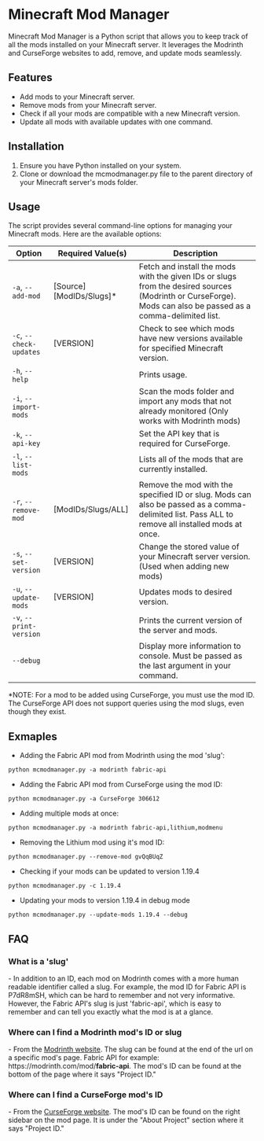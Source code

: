 # Minecraft Mod Manager

Minecraft Mod Manager is a Python script that allows you to keep track of all the mods installed on your Minecraft server. It leverages the Modrinth and CurseForge websites to add, remove, and update mods seamlessly.

## Features

- Add mods to your Minecraft server.
- Remove mods from your Minecraft server.
- Check if all your mods are compatible with a new Minecraft version.
- Update all mods with available updates with one command.

## Installation

1. Ensure you have Python installed on your system.
2. Clone or download the mcmodmanager.py file to the parent directory of your Minecraft server's mods folder.

## Usage

The script provides several command-line options for managing your Minecraft mods. Here are the available options:

| Option                  | Required Value(s)         | Description                                                                                                                                                  |
| ----------------------- | ------------------------- | ------------------------------------------------------------------------------------------------------------------------------------------------------------ |
| `-a`, `--add-mod`       | [Source] [ModIDs/Slugs]\* | Fetch and install the mods with the given IDs or slugs from the desired sources (Modrinth or CurseForge). Mods can also be passed as a comma-delimited list. |
| `-c`, `--check-updates` | [VERSION]                 | Check to see which mods have new versions available for specified Minecraft version.                                                                         |
| `-h`, `--help`          |                           | Prints usage.                                                                                                                                                |
| `-i`, `--import-mods`   |                           | Scan the mods folder and import any mods that not already monitored (Only works with Modrinth mods)                                                          |
| `-k`, `--api-key`       |                           | Set the API key that is required for CurseForge.                                                                                                             |
| `-l`, `--list-mods`     |                           | Lists all of the mods that are currently installed.                                                                                                          |
| `-r`, `--remove-mod`    | [ModIDs/Slugs/ALL]        | Remove the mod with the specified ID or slug. Mods can also be passed as a comma-delimited list. Pass ALL to remove all installed mods at once.              |
| `-s`, `--set-version`   | [VERSION]                 | Change the stored value of your Minecraft server version. (Used when adding new mods)                                                                        |
| `-u`, `--update-mods`   | [VERSION]                 | Updates mods to desired version.                                                                                                                             |
| `-v`, `--print-version` |                           | Prints the current version of the server and mods.                                                                                                           |
| `--debug`               |                           | Display more information to console. Must be passed as the last argument in your command.                                                                    |

\*NOTE: For a mod to be added using CurseForge, you must use the mod ID. The CurseForge API does not support queries using the mod slugs, even though they exist.

## Exmaples

- Adding the Fabric API mod from Modrinth using the mod 'slug':

```
python mcmodmanager.py -a modrinth fabric-api
```

- Adding the Fabric API mod from CurseForge using the mod ID:

```
python mcmodmanager.py -a CurseForge 306612
```

- Adding multiple mods at once:

```
python mcmodmanager.py -a modrinth fabric-api,lithium,modmenu
```

- Removing the Lithium mod using it's mod ID:

```
python mcmodmanager.py --remove-mod gvQqBUqZ
```

- Checking if your mods can be updated to version 1.19.4

```
python mcmodmanager.py -c 1.19.4
```

- Updating your mods to version 1.19.4 in debug mode

```
python mcmodmanager.py --update-mods 1.19.4 --debug
```

## FAQ

### What is a 'slug'

\- In addition to an ID, each mod on Modrinth comes with a more human readable identifier called a slug. For example, the mod ID for Fabric API is P7dR8mSH, which can be hard to remember and not very informative. However, the Fabric API's slug is just 'fabric-api', which is easy to remember and can tell you exactly what the mod is at a glance.

### Where can I find a Modrinth mod's ID or slug

\- From the [Modrinth website](https://modrinth.com/mods). The slug can be found at the end of the url on a specific mod's page. Fabric API for example: https[]()://modrinth.com/mod/**fabric-api**. The mod's ID can be found at the bottom of the page where it says "Project ID."

### Where can I find a CurseForge mod's ID

\- From the [CurseForge website](https://www.curseforge.com/minecraft). The mod's ID can be found on the right sidebar on the mod page. It is under the "About Project" section where it says "Project ID."
